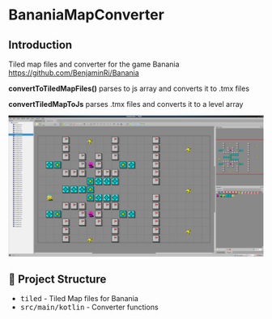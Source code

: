 # BananiaMapConverter

## Introduction


Tiled map files and converter for the game Banania https://github.com/BenjaminRi/Banania

**convertToTiledMapFiles()** parses to js array and converts it to .tmx files

**convertTiledMapToJs** parses .tmx files and converts it to a level array

<p align="center">
  <img src ="https://raw.githubusercontent.com/Foso/BananiaMapConverter/master/docs/bananiatiled.png"  />
</p>

## 👷 Project Structure
* <kbd>tiled</kbd> - Tiled Map files for Banania
* <kbd>src/main/kotlin</kbd> - Converter functions
